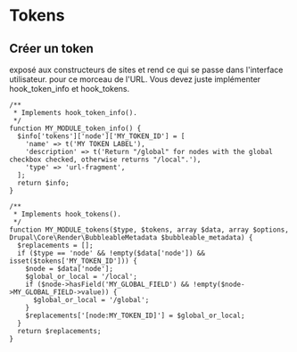 # Tokens
## Créer un token
exposé aux constructeurs de sites et rend ce qui se passe dans l'interface utilisateur. pour ce morceau de l'URL. Vous devez juste implémenter hook_token_info et hook_tokens.
```
/**
 * Implements hook_token_info().
 */
function MY_MODULE_token_info() {
  $info['tokens']['node']['MY_TOKEN_ID'] = [
    'name' => t('MY TOKEN LABEL'),
    'description' => t('Return "/global" for nodes with the global checkbox checked, otherwise returns "/local".'),
    'type' => 'url-fragment',
  ];
  return $info;
}

/**
 * Implements hook_tokens().
 */
function MY_MODULE_tokens($type, $tokens, array $data, array $options, Drupal\Core\Render\BubbleableMetadata $bubbleable_metadata) {
  $replacements = [];
  if ($type == 'node' && !empty($data['node']) && isset($tokens['MY_TOKEN_ID'])) {
    $node = $data['node'];
    $global_or_local = '/local';
    if ($node->hasField('MY_GLOBAL_FIELD') && !empty($node->MY_GLOBAL_FIELD->value)) {
      $global_or_local = '/global';
    }
    $replacements['[node:MY_TOKEN_ID]'] = $global_or_local;
  }
  return $replacements;
}
```
